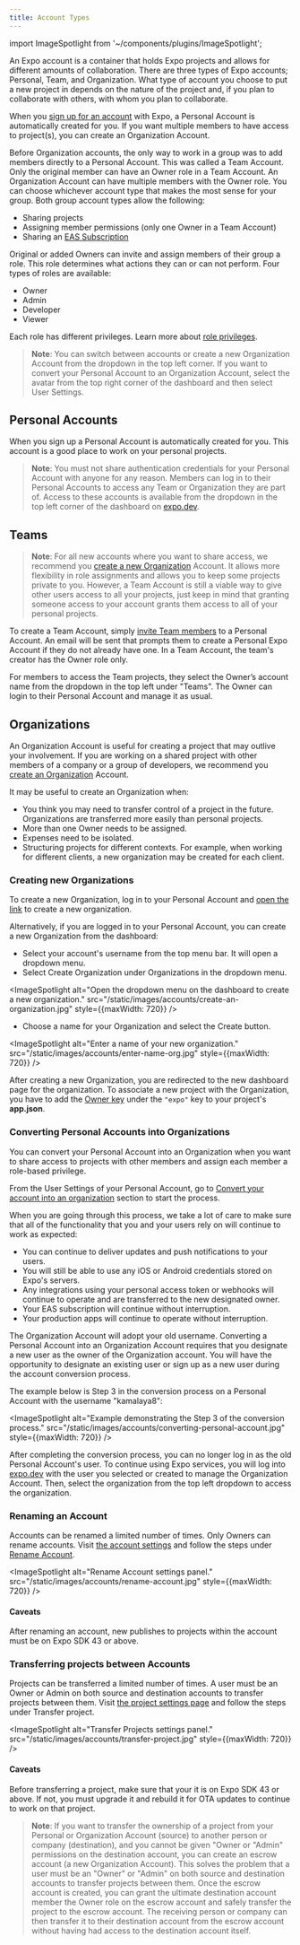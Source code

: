 ```yaml
---
title: Account Types
---
```


import ImageSpotlight from '~/components/plugins/ImageSpotlight';

An Expo account is a container that holds Expo projects and allows for different amounts of collaboration. There are three types of Expo accounts; Personal, Team, and Organization. What type of account you choose to put a new project in depends on the nature of the project and, if you plan to collaborate with others, with whom you plan to collaborate.

When you [sign up for an account](https://expo.dev/signup) with Expo, a Personal Account is automatically created for you. If you want multiple members to have access to project(s), you can create an Organization Account.

Before Organization accounts, the only way to work in a group was to add members directly to a Personal Account. This was called a Team Account. Only the original member can have an Owner role in a Team Account. An Organization Account can have multiple members with the Owner role. You can choose whichever account type that makes the most sense for your group. Both group account types allow the following:

- Sharing projects
- Assigning member permissions (only one Owner in a Team Account)
- Sharing an [EAS Subscription](https://docs.expo.dev/eas/)

Original or added Owners can invite and assign members of their group a role. This role determines what actions they can or can not perform. Four types of roles are available:

- Owner
- Admin
- Developer
- Viewer

Each role has different privileges. Learn more about [role privileges](/accounts/working-together/#managing-access).

> **Note**: You can switch between accounts or create a new Organization Account from the dropdown in the top left corner. If you want to convert your Personal Account to an Organization Account, select the avatar from the top right corner of the dashboard and then select User Settings.

## Personal Accounts

When you sign up a Personal Account is automatically created for you. This account is a good place to work on your personal projects.


> **Note**: You must not share authentication credentials for your Personal Account with anyone for any reason. Members can log in to their Personal Accounts to access any Team or Organization they are part of. Access to these accounts is available from the dropdown in the top left corner of the dashboard on [expo.dev](https://expo.dev).

## Teams

> **Note**: For all new accounts where you want to share access, we recommend you [create a new Organization](#organizations) Account. It allows more flexibility in role assignments and allows you to keep some projects private to you. However, a Team Account is still a viable way to give other users access to all your projects, just keep in mind that granting someone access to your account grants them access to all of your personal projects.

To create a Team Account, simply [invite Team members](/accounts/working-together/#adding-members) to a Personal Account. An email will be sent that prompts them to create a Personal Expo Account if they do not already have one. In a Team Account, the team's creator has the Owner role only.

For members to access the Team projects, they select the Owner’s account name from the dropdown in the top left under "Teams". The Owner can login to their Personal Account and manage it as usual.

## Organizations

An Organization Account is useful for creating a project that may outlive your involvement. If you are working on a shared project with other members of a company or a group of developers, we recommend you [create an Organization](expo.dev/create-organization) Account.

It may be useful to create an Organization when:

- You think you may need to transfer control of a project in the future. Organizations are transferred more easily than personal projects.
- More than one Owner needs to be assigned.
- Expenses need to be isolated.
- Structuring projects for different contexts. For example, when working for different clients, a new organization may be created for each client.

### Creating new Organizations

To create a new Organization, log in to your Personal Account and [open the link](https://expo.dev/create-organization) to create a new organization.

Alternatively, if you are logged in to your Personal Account, you can create a new Organization from the dashboard:

- Select your account's username from the top menu bar. It will open a dropdown menu.
- Select Create Organization under Organizations in the dropdown menu.

<ImageSpotlight alt="Open the dropdown menu on the dashboard to create a new organization." src="/static/images/accounts/create-an-organization.jpg" style={{maxWidth: 720}} />

- Choose a name for your Organization and select the Create button.

<ImageSpotlight alt="Enter a name of your new organization." src="/static/images/accounts/enter-name-org.jpg" style={{maxWidth: 720}} />

After creating a new Organization, you are redirected to the new dashboard page for the organization. To associate a new project with the Organization, you have to add the [Owner key](/versions/latest/config/app/#owner) under the `"expo"` key to your project's **app.json**.

### Converting Personal Accounts into Organizations

You can convert your Personal Account into an Organization when you want to share access to projects with other members and assign each member a role-based privilege.

From the User Settings of your Personal Account, go to [Convert your account into an organization](https://expo.dev/settings#convert-account) section to start the process.

When you are going through this process, we take a lot of care to make sure that all of the functionality that you and your users rely on will continue to work as expected:

- You can continue to deliver updates and push notifications to your users.
- You will still be able to use any iOS or Android credentials stored on Expo's servers.
- Any integrations using your personal access token or webhooks will continue to operate and are transferred to the new designated owner.
- Your EAS subscription will continue without interruption.
- Your production apps will continue to operate without interruption.

The Organization Account will adopt your old username. Converting a Personal Account into an Organization Account requires that you designate a new user as the owner of the Organization account. You will have the opportunity to designate an existing user or sign up as a new user during the account conversion process.

The example below is Step 3 in the conversion process on a Personal Account with the username "kamalaya8":

<ImageSpotlight alt="Example demonstrating the Step 3 of the conversion process." src="/static/images/accounts/converting-personal-account.jpg" style={{maxWidth: 720}} />

After completing the conversion process, you can no longer log in as the old Personal Account's user. To continue using Expo services, you will log into [expo.dev](https://expo.dev/) with the user you selected or created to manage the Organization Account. Then, select the organization from the top left dropdown to access the organization.


### Renaming an Account

Accounts can be renamed a limited number of times. Only Owners can rename accounts. Visit [the account settings](https://expo.dev/accounts/[account]/settings) and follow the steps under [Rename Account](https://expo.dev/settings#rename-account).

<ImageSpotlight alt="Rename Account settings panel." src="/static/images/accounts/rename-account.jpg" style={{maxWidth: 720}} />

#### Caveats

After renaming an account, new publishes to projects within the account must be on Expo SDK 43 or above.

### Transferring projects between Accounts

Projects can be transferred a limited number of times. A user must be an Owner or Admin on both source and destination accounts to transfer projects between them. Visit [the project settings page](https://expo.dev/accounts/[account]/projects/[project]/settings) and follow the steps under Transfer project.

<ImageSpotlight alt="Transfer Projects settings panel." src="/static/images/accounts/transfer-project.jpg" style={{maxWidth: 720}} />

#### Caveats

Before transferring a project, make sure that your it is on Expo SDK 43 or above. If not, you must upgrade it and rebuild it for OTA updates to continue to work on that project.

> **Note**: If you want to transfer the ownership of a project from your Personal or Organization Account (source) to another person or company (destination), and you cannot be given "Owner or "Admin" permissions on the destination account, you can create an escrow account (a new Organization Account). This solves the problem that a user must be an "Owner" or "Admin" on both source and destination accounts to transfer projects between them. Once the escrow account is created, you can grant the ultimate destination account member the Owner role on the escrow account and safely transfer the project to the escrow account. The receiving person or company can then transfer it to their destination account from the escrow account without having had access to the destination account itself.
